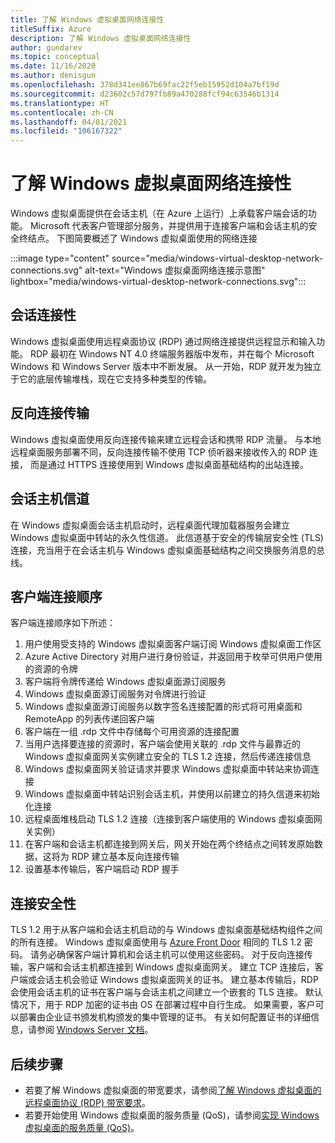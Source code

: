 ```yaml
---
title: 了解 Windows 虚拟桌面网络连接性
titleSuffix: Azure
description: 了解 Windows 虚拟桌面网络连接性
author: gundarev
ms.topic: conceptual
ms.date: 11/16/2020
ms.author: denisgun
ms.openlocfilehash: 378d341ee867b69fac22f5eb15952d104a7bf19d
ms.sourcegitcommit: d23602c57d797fb89a470288fcf94c63546b1314
ms.translationtype: HT
ms.contentlocale: zh-CN
ms.lasthandoff: 04/01/2021
ms.locfileid: "106167322"
---
```

# <a name="understanding-windows-virtual-desktop-network-connectivity"></a>了解 Windows 虚拟桌面网络连接性

Windows 虚拟桌面提供在会话主机（在 Azure 上运行）上承载客户端会话的功能。 Microsoft 代表客户管理部分服务，并提供用于连接客户端和会话主机的安全终结点。 下图简要概述了 Windows 虚拟桌面使用的网络连接

:::image type="content" source="media/windows-virtual-desktop-network-connections.svg" alt-text="Windows 虚拟桌面网络连接示意图" lightbox="media/windows-virtual-desktop-network-connections.svg":::

## <a name="session-connectivity"></a>会话连接性

Windows 虚拟桌面使用远程桌面协议 (RDP) 通过网络连接提供远程显示和输入功能。 RDP 最初在 Windows NT 4.0 终端服务器版中发布，并在每个 Microsoft Windows 和 Windows Server 版本中不断发展。 从一开始，RDP 就开发为独立于它的底层传输堆栈，现在它支持多种类型的传输。

## <a name="reverse-connect-transport"></a>反向连接传输

Windows 虚拟桌面使用反向连接传输来建立远程会话和携带 RDP 流量。 与本地远程桌面服务部署不同，反向连接传输不使用 TCP 侦听器来接收传入的 RDP 连接， 而是通过 HTTPS 连接使用到 Windows 虚拟桌面基础结构的出站连接。

## <a name="session-host-communication-channel"></a>会话主机信道

在 Windows 虚拟桌面会话主机启动时，远程桌面代理加载器服务会建立 Windows 虚拟桌面中转站的永久性信道。 此信道基于安全的传输层安全性 (TLS) 连接，充当用于在会话主机与 Windows 虚拟桌面基础结构之间交换服务消息的总线。

## <a name="client-connection-sequence"></a>客户端连接顺序

客户端连接顺序如下所述：

1. 用户使用受支持的 Windows 虚拟桌面客户端订阅 Windows 虚拟桌面工作区
2. Azure Active Directory 对用户进行身份验证，并返回用于枚举可供用户使用的资源的令牌
3. 客户端将令牌传递给 Windows 虚拟桌面源订阅服务
4. Windows 虚拟桌面源订阅服务对令牌进行验证
5. Windows 虚拟桌面源订阅服务以数字签名连接配置的形式将可用桌面和 RemoteApp 的列表传递回客户端
6. 客户端在一组 .rdp 文件中存储每个可用资源的连接配置
7. 当用户选择要连接的资源时，客户端会使用关联的 .rdp 文件与最靠近的 Windows 虚拟桌面网关实例建立安全的 TLS 1.2 连接，然后传递连接信息
8. Windows 虚拟桌面网关验证请求并要求 Windows 虚拟桌面中转站来协调连接
9. Windows 虚拟桌面中转站识别会话主机，并使用以前建立的持久信道来初始化连接
10. 远程桌面堆栈启动 TLS 1.2 连接（连接到客户端使用的 Windows 虚拟桌面网关实例）
11. 在客户端和会话主机都连接到网关后，网关开始在两个终结点之间转发原始数据，这将为 RDP 建立基本反向连接传输
12. 设置基本传输后，客户端启动 RDP 握手

## <a name="connection-security"></a>连接安全性

TLS 1.2 用于从客户端和会话主机启动的与 Windows 虚拟桌面基础结构组件之间的所有连接。 Windows 虚拟桌面使用与 [Azure Front Door](../frontdoor/front-door-faq.yml#what-are-the-current-cipher-suites-supported-by-azure-front-door-) 相同的 TLS 1.2 密码。 请务必确保客户端计算机和会话主机可以使用这些密码。
对于反向连接传输，客户端和会话主机都连接到 Windows 虚拟桌面网关。 建立 TCP 连接后，客户端或会话主机会验证 Windows 虚拟桌面网关的证书。
建立基本传输后，RDP 会使用会话主机的证书在客户端与会话主机之间建立一个嵌套的 TLS 连接。 默认情况下，用于 RDP 加密的证书由 OS 在部署过程中自行生成。 如果需要，客户可以部署由企业证书颁发机构颁发的集中管理的证书。 有关如何配置证书的详细信息，请参阅 [Windows Server 文档](/troubleshoot/windows-server/remote/remote-desktop-listener-certificate-configurations)。

## <a name="next-steps"></a>后续步骤

* 若要了解 Windows 虚拟桌面的带宽要求，请参阅[了解 Windows 虚拟桌面的远程桌面协议 (RDP) 带宽要求](rdp-bandwidth.md)。
* 若要开始使用 Windows 虚拟桌面的服务质量 (QoS)，请参阅[实现 Windows 虚拟桌面的服务质量 (QoS)](rdp-quality-of-service-qos.md)。
